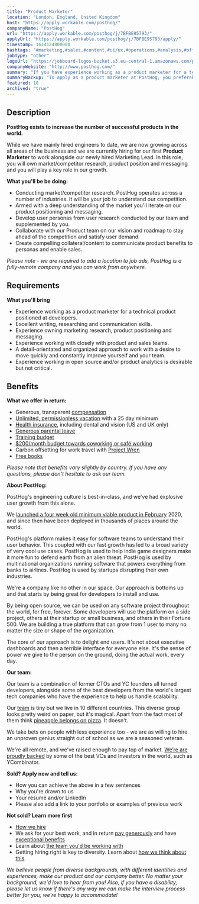 ```yaml
---
title: "Product Marketer"
location: "London, England, United Kingdom"
host: "https://apply.workable.com/posthog/"
companyName: "PostHog"
url: "https://apply.workable.com/posthog/j/7BFBE95793/"
applyUrl: "https://apply.workable.com/posthog/j/7BFBE95793/apply/"
timestamp: 1614124800000
hashtags: "#marketing,#sales,#content,#ui/ux,#operations,#analysis,#office"
jobType: "other"
logoUrl: "https://jobboard-logos-bucket.s3.eu-central-1.amazonaws.com/posthog"
companyWebsite: "http://www.posthog.com/"
summary: "If you have experience working as a product marketer for a technical product positioned at developers, PostHog is looking for someone with your knowledge."
summaryBackup: "To apply as a product marketer at PostHog, you preferably need to have some knowledge of: #marketing, #sales, #content."
featured: 10
archived: "true"
---
```


## Description

**PostHog exists to increase the number of successful products in the world.**

While we have mainly hired engineers to date, we are now growing across all areas of the business and we are currently hiring for our first **Product Marketer** to work alongside our newly hired Marketing Lead. In this role, you will own market/competitor research, product position and messaging and you will play a key role in our growth.

**What you'll be be doing:**

*   Conducting market/competitor research. PostHog operates across a number of industries. It will be your job to understand our competition.
*   Armed with a deep understanding of the market you'll iterate on our product positioning and messaging.
*   Develop user personas from user research conducted by our team and supplemented by you.
*   Collaborate with our Product team on our vision and roadmap to stay ahead of the competition and satisfy user demand.
*   Create compelling collateral/content to communicate product benefits to personas and enable sales.

_Please note - we are required to add a location to job ads, PostHog is a fully-remote company and you can work from anywhere._

## Requirements

**What you'll bring**

*   Experience working as a product marketer for a technical product positioned at developers.
*   Excellent writing, researching and communication skills.
*   Experience owning marketing research, product positioning and messaging.
*   Experience working with closely with product and sales teams.
*   A detail-orientated and organized approach to work with a desire to move quickly and constantly improve yourself and your team.
*   Experience working in open source and/or product analytics is desirable but not critical.

## Benefits

**What we offer in return:**

*   Generous, transparent [compensation](https://posthog.com/handbook/people/compensation)
*   [Unlimited, permissionless vacation](https://posthog.com/handbook/people/time-off) with a 25 day minimum
*   [Health insurance](https://posthog.com/careers#benefits), including dental and vision (US and UK only)
*   [Generous parental leave](https://posthog.com/handbook/people/time-off)
*   [Training budget](https://posthog.com/handbook/people/training)
*   [$200/month budget towards coworking or café working](https://posthog.com/handbook/people/spending-money)
*   Carbon offsetting for work travel with [Project Wren](https://www.wren.co/)
*   [Free books](https://posthog.com/handbook/people/training#books)

_Please note that benefits vary slightly by country. If you have any questions, please don't hesitate to ask our team._

**About PostHog:**

[](https://posthog.com/careers/marketer#about-posthog)

PostHog's engineering culture is best-in-class, and we've had explosive user growth from this alone.

We [launched a four week old minimum viable product in February](https://posthog.com/handbook/company/story) 2020, and since then have been deployed in thousands of places around the world.

PostHog's platform makes it easy for software teams to understand their user behavior. This coupled with our fast growth has led to a broad variety of very cool use cases. PostHog is used to help indie game designers make it more fun to defend earth from an alien threat. PostHog is used by multinational organizations running software that powers everything from banks to airlines. PostHog is used by startups disrupting their own industries.

We're a company like no other in our space. Our approach is bottoms up and that starts by being great for developers to install and use.

By being open source, we can be used on any software project throughout the world, for free, forever. Some developers will use the platform on a side project, others at their startup or small business, and others in their Fortune 500. We are building a true platform that can grow from 1 user to many no matter the size or shape of the organization.

The core of our approach is to delight end users. It's not about executive dashboards and then a terrible interface for everyone else. It's the sense of power we give to the person on the ground, doing the actual work, every day.

**Our team:**

[](https://posthog.com/careers/marketer#our-team)

Our team is a combination of former CTOs and YC founders all turned developers, alongside some of the best developers from the world's largest tech companies who have the experience to help us handle scalability.

Our [team](https://posthog.com/handbook/company/team) is tiny but we live in 10 different countries. This diverse group looks pretty weird on paper, but it's magical. Apart from the fact most of them think [pineapple belongs on pizza](https://twitter.com/PostHogHQ/status/1319583079648923648). It doesn't.

We take bets on people with less experience too - we are as willing to hire an unproven genius straight out of school as we are a seasoned veteran.

We're all remote, and we've raised enough to pay top of market. [We’re are proudly backed](https://posthog.com/handbook/strategy/investors) by some of the best VCs and Investors in the world, such as YCombinator.

**Sold? Apply now and tell us:**

*   How you can achieve the above in a few sentences
*   Why you're drawn to us
*   Your resumé and/or LinkedIn
*   Please also add a link to your portfolio or examples of previous work

[](https://posthog.com/careers/marketer#not-sold-learn-more-first)

**Not sold? Learn more first**

*   [How we hire](https://posthog.com/careers#the-process)
*   We ask for your best work, and in return [pay generously](https://posthog.com/handbook/people/compensation) and have [exceptional benefits](https://posthog.com/careers/#benefits)
*   Learn about [the team you'd be working with](https://posthog.com/handbook/company/team)
*   Getting hiring right is key to diversity. Learn about [how we think about this](https://posthog.com/handbook/company/diversity).

_We believe people from diverse backgrounds, with different identities and experiences, make our product and our company better. No matter your background, we'd love to hear from you! Also, if you have a disability, please let us know if there's any way we can make the interview process better for you; we're happy to accommodate!_
